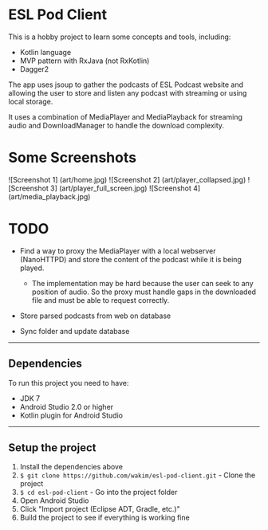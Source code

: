 # ESL Pod Client

This is a hobby project to learn some concepts and tools, including:

 - Kotlin language
 - MVP pattern with RxJava (not RxKotlin)
 - Dagger2
 
The app uses jsoup to gather the podcasts of ESL Podcast website and allowing the user to store and listen any podcast with streaming or using local storage.

It uses a combination of MediaPlayer and MediaPlayback for streaming audio and DownloadManager to handle the download complexity.

# Some Screenshots

![Screenshot 1] (art/home.jpg)
![Screenshot 2] (art/player_collapsed.jpg)
![Screenshot 3] (art/player_full_screen.jpg)
![Screenshot 4] (art/media_playback.jpg)

# TODO

 - Find a way to proxy the MediaPlayer with a local webserver (NanoHTTPD) and store the content of the podcast while it is being played.
     - The implementation may be hard because the user can seek to any position of audio. So the proxy must handle gaps in the downloaded file and must be able to request correctly.
     
 - Store parsed podcasts from web on database
 - Sync folder and update database

----

## Dependencies

To run this project you need to have:

 - JDK 7
 - Android Studio 2.0 or higher
 - Kotlin plugin for Android Studio
 

---

## Setup the project

1. Install the dependencies above
2. `$ git clone https://github.com/wakim/esl-pod-client.git` - Clone the project
3. `$ cd esl-pod-client` - Go into the project folder
4. Open Android Studio
5. Click "Import project (Eclipse ADT, Gradle, etc.)"
6. Build the project to see if everything is working fine
